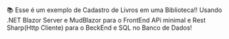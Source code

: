 📚
Esse é um exemplo de Cadastro de Livros em uma Biblioteca!!
Usando .NET
Blazor Server e MudBlazor para o FrontEnd
APi minimal e Rest Sharp(Http Cliente) para o BeckEnd
e SQL no Banco de Dados!
